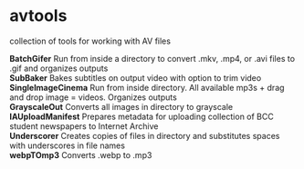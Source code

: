 # avtools
collection of tools for working with AV files

<b>BatchGifer</b> Run from inside a directory to convert .mkv, .mp4, or .avi files to .gif and organizes outputs <br>
<b>SubBaker</b> Bakes subtitles on output video with option to trim video  <br>
<b>SingleImageCinema</b> Run from inside directory. All available mp3s + drag and drop image = videos. Organizes outputs <br>
<b>GrayscaleOut</b> Converts all images in directory to grayscale <br>
<b>IAUploadManifest</b> Prepares metadata for uploading collection of BCC student newspapers to Internet Archive <br>
<b>Underscorer</b> Creates copies of files in directory and substitutes spaces with underscores in file names <br>
<b>webpTOmp3</b> Converts .webp to .mp3
